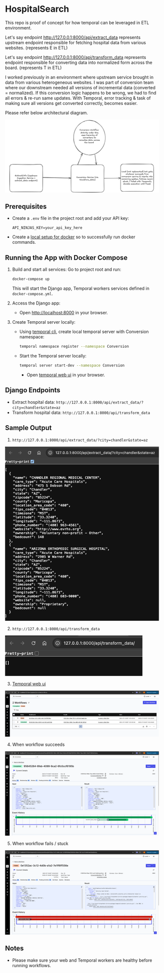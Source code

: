 # HospitalSearch

This repo is proof of concept for how temporal can be leveraged in ETL environment.

Let's say endpoint http://127.0.0.1:8000/api/extract_data represents upstream endpoint responsible for fetching 
hospital data from various websites. (represents E in ETL)

Let's say endpoint http://127.0.0.1:8000/api/transform_data represents endpoint responsible for converting data 
into normalized form across the board. (represents T in ETL)

I worked previously in an environment where upstream service brought in data from various heterogeneous websites.
I was part of conversion team where our downstream needed all versions of incremental data (converted = normalized). 
If this conversion logic happens to be wrong, we had to find all errors & re-run same updates. With Temporal, error 
tracking & task of making sure all versions get converted correctly, becomes easier.

Please refer below architectural diagram.

![img.png](img.png)


## Prerequisites

- Create a `.env` file in the project root and add your API key:
  ```env
  API_NINJAS_KEY=your_api_key_here
  ```

- Create a [local setup for docker](https://docs.docker.com/compose/install/) so to successfully run docker commands.


## Running the App with Docker Compose

1. Build and start all services:
   Go to project root and run:
   ```bash
   docker-compose up
   ```
   This will start the Django app, Temporal workers services defined in `docker-compose.yml`.

2. Access the Django app:
   - Open [http://localhost:8000](http://localhost:8000) in your browser.

3. Create Temporal server locally:
   - Using [temporal cli](https://docs.temporal.io/cli), create local temporal server with Conversion namespace:

     ```bash
     temporal namespace register --namespace Conversion
     ```
     
   - Start the Temporal server locally:
     ```bash
     temporal server start-dev --namespace Conversion
     ```
     - Open [temporal web ui](http://localhost:8233) in your browser.


## Django Endpoints

- Extract hospital data:
  `http://127.0.0.1:8000/api/extract_data/?city=chandler&state=az`
- Transform hospital data:
  `http://127.0.0.1:8000/api/transform_data`

## Sample Output

1. `http://127.0.0.1:8000/api/extract_data/?city=chandler&state=az`

![img_1.png](img_1.png)

2. `http://127.0.0.1:8000/api/transform_data`

![img_2.png](img_2.png)

3. [Temporal web ui](http://localhost:8233/namespaces/Conversion/workflows)

![img_4.png](img_4.png)

4. When workflow succeeds

![img_5.png](img_5.png)

5. When workflow fails / stuck

![img_6.png](img_6.png)


## Notes
- Please make sure your web and Temporal workers are healthy before running workflows.

